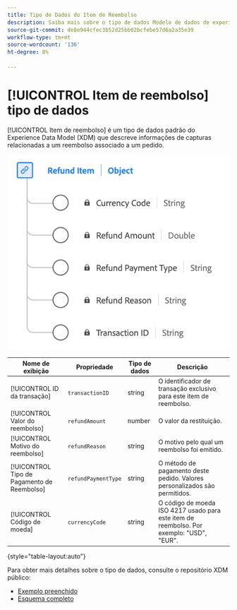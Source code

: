 ```yaml
---
title: Tipo de Dados do Item de Reembolso
description: Saiba mais sobre o tipo de dados Modelo de dados de experiência (XDM) do item de reembolso.
source-git-commit: de8e944cfec3b52d25bb02bcfebe57d6a2a35e39
workflow-type: tm+mt
source-wordcount: '136'
ht-degree: 8%

---
```


# [!UICONTROL Item de reembolso] tipo de dados

[!UICONTROL Item de reembolso] é um tipo de dados padrão do Experience Data Model (XDM) que descreve informações de capturas relacionadas a um reembolso associado a um pedido.

![Um diagrama do tipo de dados Item de Restituição.](../images/data-types/refund-item.png)

| Nome de exibição | Propriedade | Tipo de dados | Descrição |
|--------------------|-----------------------|-----------|---------------------------------------------------------------------------------------------------|
| [!UICONTROL ID da transação] | `transactionID` | string | O identificador de transação exclusivo para este item de reembolso. |
| [!UICONTROL Valor do reembolso] | `refundAmount` | number | O valor da restituição. |
| [!UICONTROL Motivo do reembolso] | `refundReason` | string | O motivo pelo qual um reembolso foi emitido. |
| [!UICONTROL Tipo de Pagamento de Reembolso] | `refundPaymentType` | string | O método de pagamento deste pedido. Valores personalizados são permitidos. |
| [!UICONTROL Código de moeda] | `currencyCode` | string | O código de moeda ISO 4217 usado para este item de reembolso. Por exemplo: &quot;USD&quot;, &quot;EUR&quot;. |

{style="table-layout:auto"}

Para obter mais detalhes sobre o tipo de dados, consulte o repositório XDM público:

* [Exemplo preenchido](https://github.com/adobe/xdm/blob/master/components/datatypes/refunditem.example.1.json)
* [Esquema completo](https://github.com/adobe/xdm/blob/master/components/datatypes/refunditem.schema.json)
